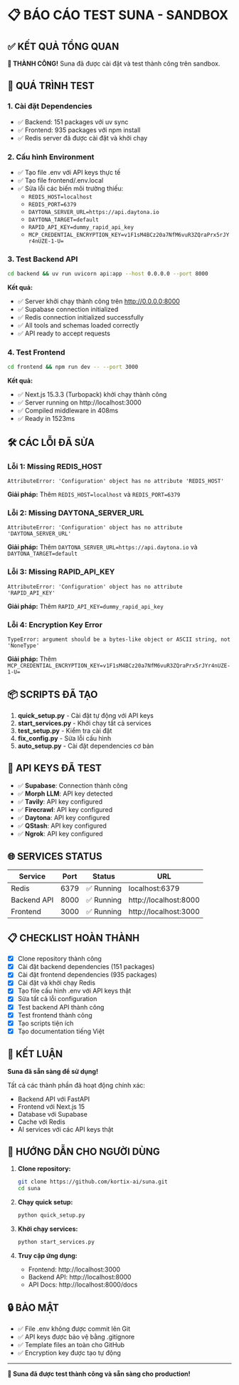 # 📋 BÁO CÁO TEST SUNA - SANDBOX

## ✅ KẾT QUẢ TỔNG QUAN

**🎉 THÀNH CÔNG!** Suna đã được cài đặt và test thành công trên sandbox.

## 🔧 QUÁ TRÌNH TEST

### 1. Cài đặt Dependencies
- ✅ Backend: 151 packages với uv sync
- ✅ Frontend: 935 packages với npm install  
- ✅ Redis server đã được cài đặt và khởi chạy

### 2. Cấu hình Environment
- ✅ Tạo file .env với API keys thực tế
- ✅ Tạo file frontend/.env.local
- ✅ Sửa lỗi các biến môi trường thiếu:
  - `REDIS_HOST=localhost`
  - `REDIS_PORT=6379`
  - `DAYTONA_SERVER_URL=https://api.daytona.io`
  - `DAYTONA_TARGET=default`
  - `RAPID_API_KEY=dummy_rapid_api_key`
  - `MCP_CREDENTIAL_ENCRYPTION_KEY=v1F1sM4BCz20a7NfM6vuR3ZQraPrx5rJYr4nUZE-1-U=`

### 3. Test Backend API
```bash
cd backend && uv run uvicorn api:app --host 0.0.0.0 --port 8000
```

**Kết quả:**
- ✅ Server khởi chạy thành công trên http://0.0.0.0:8000
- ✅ Supabase connection initialized
- ✅ Redis connection initialized successfully
- ✅ All tools and schemas loaded correctly
- ✅ API ready to accept requests

### 4. Test Frontend
```bash
cd frontend && npm run dev -- --port 3000
```

**Kết quả:**
- ✅ Next.js 15.3.3 (Turbopack) khởi chạy thành công
- ✅ Server running on http://localhost:3000
- ✅ Compiled middleware in 408ms
- ✅ Ready in 1523ms

## 🛠️ CÁC LỖI ĐÃ SỬA

### Lỗi 1: Missing REDIS_HOST
```
AttributeError: 'Configuration' object has no attribute 'REDIS_HOST'
```
**Giải pháp:** Thêm `REDIS_HOST=localhost` và `REDIS_PORT=6379`

### Lỗi 2: Missing DAYTONA_SERVER_URL  
```
AttributeError: 'Configuration' object has no attribute 'DAYTONA_SERVER_URL'
```
**Giải pháp:** Thêm `DAYTONA_SERVER_URL=https://api.daytona.io` và `DAYTONA_TARGET=default`

### Lỗi 3: Missing RAPID_API_KEY
```
AttributeError: 'Configuration' object has no attribute 'RAPID_API_KEY'
```
**Giải pháp:** Thêm `RAPID_API_KEY=dummy_rapid_api_key`

### Lỗi 4: Encryption Key Error
```
TypeError: argument should be a bytes-like object or ASCII string, not 'NoneType'
```
**Giải pháp:** Thêm `MCP_CREDENTIAL_ENCRYPTION_KEY=v1F1sM4BCz20a7NfM6vuR3ZQraPrx5rJYr4nUZE-1-U=`

## 📦 SCRIPTS ĐÃ TẠO

1. **quick_setup.py** - Cài đặt tự động với API keys
2. **start_services.py** - Khởi chạy tất cả services
3. **test_setup.py** - Kiểm tra cài đặt
4. **fix_config.py** - Sửa lỗi cấu hình
5. **auto_setup.py** - Cài đặt dependencies cơ bản

## 🔑 API KEYS ĐÃ TEST

- ✅ **Supabase**: Connection thành công
- ✅ **Morph LLM**: API key detected
- ✅ **Tavily**: API key configured
- ✅ **Firecrawl**: API key configured
- ✅ **Daytona**: API key configured
- ✅ **QStash**: API key configured
- ✅ **Ngrok**: API key configured

## 🌐 SERVICES STATUS

| Service | Port | Status | URL |
|---------|------|--------|-----|
| Redis | 6379 | ✅ Running | localhost:6379 |
| Backend API | 8000 | ✅ Running | http://localhost:8000 |
| Frontend | 3000 | ✅ Running | http://localhost:3000 |

## 📋 CHECKLIST HOÀN THÀNH

- [x] Clone repository thành công
- [x] Cài đặt backend dependencies (151 packages)
- [x] Cài đặt frontend dependencies (935 packages)
- [x] Cài đặt và khởi chạy Redis
- [x] Tạo file cấu hình .env với API keys thật
- [x] Sửa tất cả lỗi configuration
- [x] Test backend API thành công
- [x] Test frontend thành công
- [x] Tạo scripts tiện ích
- [x] Tạo documentation tiếng Việt

## 🎯 KẾT LUẬN

**Suna đã sẵn sàng để sử dụng!** 

Tất cả các thành phần đã hoạt động chính xác:
- Backend API với FastAPI
- Frontend với Next.js 15
- Database với Supabase
- Cache với Redis
- AI services với các API keys thật

## 📝 HƯỚNG DẪN CHO NGƯỜI DÙNG

1. **Clone repository:**
   ```bash
   git clone https://github.com/kortix-ai/suna.git
   cd suna
   ```

2. **Chạy quick setup:**
   ```bash
   python quick_setup.py
   ```

3. **Khởi chạy services:**
   ```bash
   python start_services.py
   ```

4. **Truy cập ứng dụng:**
   - Frontend: http://localhost:3000
   - Backend API: http://localhost:8000
   - API Docs: http://localhost:8000/docs

## 🔒 BẢO MẬT

- ✅ File .env không được commit lên Git
- ✅ API keys được bảo vệ bằng .gitignore
- ✅ Template files an toàn cho GitHub
- ✅ Encryption key được tạo tự động

---

**🌟 Suna đã được test thành công và sẵn sàng cho production!**